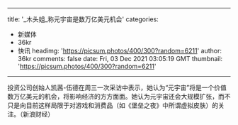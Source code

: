 
---
title: '_木头姐_称元宇宙是数万亿美元机会'
categories: 
 - 新媒体
 - 36kr
 - 快讯
headimg: 'https://picsum.photos/400/300?random=6211'
author: 36kr
comments: false
date: Fri, 03 Dec 2021 03:05:19 GMT
thumbnail: 'https://picsum.photos/400/300?random=6211'
---

<div>   
投资公司创始人凯茜-伍德在周三一次采访中表示，她认为“元宇宙”将是一个价值数万亿美元的机会，将影响经济的方方面面。她认为元宇宙还会大规模扩张，而不只是向目前这样局限于对游戏和消费品（如《堡垒之夜》中所谓虚拟皮肤）的关注。（新浪财经）  
</div>
            